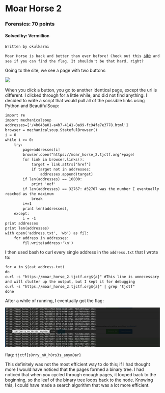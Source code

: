# Moar Horse 2
### Forensics: 70 points
#### Solved by: Vermillion
```
Written by okulkarni
```
`Moar Horse is back and better than ever before! Check out this `<a href='https://moar_horse_2.tjctf.org/4b043a01-a4b7-4141-8a99-fc94fe7e3778.html'>site</a>` and see if you can find the flag. It shouldn't be that hard, right?`

Going to the site, we see a page with two buttons:

<img src='https://cdn.discordapp.com/attachments/532350033241309226/567453846503424020/unknown.png'>

When you click a button, you go to another identical page, except the url is different. I clicked through for a little while, and did not find anything. I decided to write a script that would pull all of the possible links using Python and BeautifulSoup:
```
import re
import mechanicalsoup
addresses=['/4b043a01-a4b7-4141-8a99-fc94fe7e3778.html']
browser = mechanicalsoup.StatefulBrowser()
i = 0
while i >= 0:
	try:
		page=addresses[i]
		browser.open("https://moar_horse_2.tjctf.org"+page)
		for link in browser.links():
			target = link.attrs['href']
			if target not in addresses:
				addresses.append(target)
		if len(addresses) == 10000:
			print 'oof'
		if len(addresses) == 32767: #32767 was the number I eventually reached as the maximum
			break
		i+=1
		print len(addresses),
	except:
		i = -1
print addresses
print len(addresses)
with open('address.txt', 'wb') as fil:
	for address in addresses:
		fil.write(address+'\n')
```
I then used bash to curl every single address in the `address.txt` that I wrote to:
```
for a in $(cat address.txt)
do
curl -s "https://moar_horse_2.tjctf.org${a}" #This line is unnecessary and will clutter up the output, but I kept it for debugging
curl -s "https://moar_horse_2.tjctf.org${a}" | grep "tjctf"
done
```
After a while of running, I eventually got the flag:

![](/Images/2019/TJCTF/moar.PNG)

flag: `tjctf{s0rry_n0_h0rs3s_anym0ar}`

This definitely was not the most efficient way to do this; if I had thought more I would have noticed that the pages formed a binary tree. I had noticed that when you cycled through enough pages, it looped back to the beginning, so the leaf of the binary tree loops back to the node. Knowing this, I could have made a search algorithm that was a lot more efficient.
